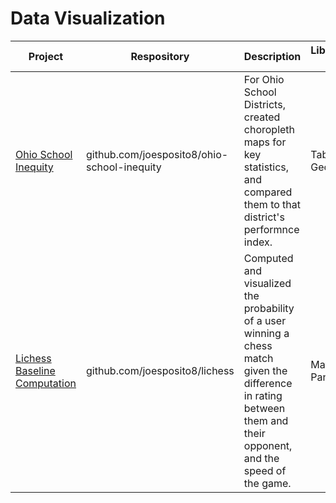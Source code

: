 # Data Visualization

| Project | Respository | Description | Libraries/Tools Used |
| ------- | ----------- | ----------- | -------------------- |
| [Ohio School Inequity](https://github.com/joesposito8/ohio-school-inequity/tree/master/results) | github.com/joesposito8/ohio-school-inequity | For Ohio School Districts, created choropleth maps for key statistics, and compared them to that district's performnce index. | Tableau, Geopandas |
| [Lichess Baseline Computation](https://imgur.com/a/CMouc9a) | github.com/joesposito8/lichess | Computed and visualized the probability of a user winning a chess match given the difference in rating between them and their opponent, and the speed of the game. | Matplotlib, Pandas |
